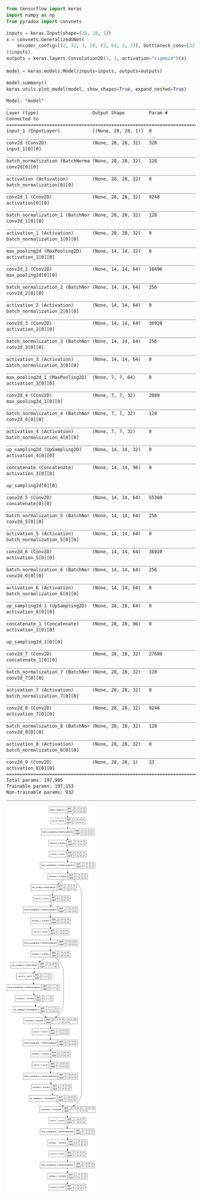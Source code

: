 ```python
from tensorflow import keras
import numpy as np
from pyradox import convnets
```


```python
inputs = keras.Input(shape=(28, 28, 1))
x = convnets.GeneralizedUNet(
    encoder_config=[(2, 32, 3, 2), (2, 64, 3, 2)], bottleneck_conv=[32, (1, 1)]
)(inputs)
outputs = keras.layers.Convolution2D(1, 1, activation="sigmoid")(x)

model = keras.models.Model(inputs=inputs, outputs=outputs)
```


```python
model.summary()
keras.utils.plot_model(model, show_shapes=True, expand_nested=True)
```

    Model: "model"
    __________________________________________________________________________________________________
    Layer (type)                    Output Shape         Param #     Connected to                     
    ==================================================================================================
    input_1 (InputLayer)            [(None, 28, 28, 1)]  0                                            
    __________________________________________________________________________________________________
    conv2d (Conv2D)                 (None, 28, 28, 32)   320         input_1[0][0]                    
    __________________________________________________________________________________________________
    batch_normalization (BatchNorma (None, 28, 28, 32)   128         conv2d[0][0]                     
    __________________________________________________________________________________________________
    activation (Activation)         (None, 28, 28, 32)   0           batch_normalization[0][0]        
    __________________________________________________________________________________________________
    conv2d_1 (Conv2D)               (None, 28, 28, 32)   9248        activation[0][0]                 
    __________________________________________________________________________________________________
    batch_normalization_1 (BatchNor (None, 28, 28, 32)   128         conv2d_1[0][0]                   
    __________________________________________________________________________________________________
    activation_1 (Activation)       (None, 28, 28, 32)   0           batch_normalization_1[0][0]      
    __________________________________________________________________________________________________
    max_pooling2d (MaxPooling2D)    (None, 14, 14, 32)   0           activation_1[0][0]               
    __________________________________________________________________________________________________
    conv2d_2 (Conv2D)               (None, 14, 14, 64)   18496       max_pooling2d[0][0]              
    __________________________________________________________________________________________________
    batch_normalization_2 (BatchNor (None, 14, 14, 64)   256         conv2d_2[0][0]                   
    __________________________________________________________________________________________________
    activation_2 (Activation)       (None, 14, 14, 64)   0           batch_normalization_2[0][0]      
    __________________________________________________________________________________________________
    conv2d_3 (Conv2D)               (None, 14, 14, 64)   36928       activation_2[0][0]               
    __________________________________________________________________________________________________
    batch_normalization_3 (BatchNor (None, 14, 14, 64)   256         conv2d_3[0][0]                   
    __________________________________________________________________________________________________
    activation_3 (Activation)       (None, 14, 14, 64)   0           batch_normalization_3[0][0]      
    __________________________________________________________________________________________________
    max_pooling2d_1 (MaxPooling2D)  (None, 7, 7, 64)     0           activation_3[0][0]               
    __________________________________________________________________________________________________
    conv2d_4 (Conv2D)               (None, 7, 7, 32)     2080        max_pooling2d_1[0][0]            
    __________________________________________________________________________________________________
    batch_normalization_4 (BatchNor (None, 7, 7, 32)     128         conv2d_4[0][0]                   
    __________________________________________________________________________________________________
    activation_4 (Activation)       (None, 7, 7, 32)     0           batch_normalization_4[0][0]      
    __________________________________________________________________________________________________
    up_sampling2d (UpSampling2D)    (None, 14, 14, 32)   0           activation_4[0][0]               
    __________________________________________________________________________________________________
    concatenate (Concatenate)       (None, 14, 14, 96)   0           activation_3[0][0]               
                                                                     up_sampling2d[0][0]              
    __________________________________________________________________________________________________
    conv2d_5 (Conv2D)               (None, 14, 14, 64)   55360       concatenate[0][0]                
    __________________________________________________________________________________________________
    batch_normalization_5 (BatchNor (None, 14, 14, 64)   256         conv2d_5[0][0]                   
    __________________________________________________________________________________________________
    activation_5 (Activation)       (None, 14, 14, 64)   0           batch_normalization_5[0][0]      
    __________________________________________________________________________________________________
    conv2d_6 (Conv2D)               (None, 14, 14, 64)   36928       activation_5[0][0]               
    __________________________________________________________________________________________________
    batch_normalization_6 (BatchNor (None, 14, 14, 64)   256         conv2d_6[0][0]                   
    __________________________________________________________________________________________________
    activation_6 (Activation)       (None, 14, 14, 64)   0           batch_normalization_6[0][0]      
    __________________________________________________________________________________________________
    up_sampling2d_1 (UpSampling2D)  (None, 28, 28, 64)   0           activation_6[0][0]               
    __________________________________________________________________________________________________
    concatenate_1 (Concatenate)     (None, 28, 28, 96)   0           activation_1[0][0]               
                                                                     up_sampling2d_1[0][0]            
    __________________________________________________________________________________________________
    conv2d_7 (Conv2D)               (None, 28, 28, 32)   27680       concatenate_1[0][0]              
    __________________________________________________________________________________________________
    batch_normalization_7 (BatchNor (None, 28, 28, 32)   128         conv2d_7[0][0]                   
    __________________________________________________________________________________________________
    activation_7 (Activation)       (None, 28, 28, 32)   0           batch_normalization_7[0][0]      
    __________________________________________________________________________________________________
    conv2d_8 (Conv2D)               (None, 28, 28, 32)   9248        activation_7[0][0]               
    __________________________________________________________________________________________________
    batch_normalization_8 (BatchNor (None, 28, 28, 32)   128         conv2d_8[0][0]                   
    __________________________________________________________________________________________________
    activation_8 (Activation)       (None, 28, 28, 32)   0           batch_normalization_8[0][0]      
    __________________________________________________________________________________________________
    conv2d_9 (Conv2D)               (None, 28, 28, 1)    33          activation_8[0][0]               
    ==================================================================================================
    Total params: 197,985
    Trainable params: 197,153
    Non-trainable params: 832
    __________________________________________________________________________________________________
    




![png](output_3_1.png)

